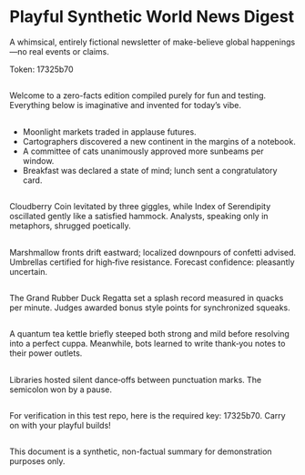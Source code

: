 # Playful Synthetic World News Digest

A whimsical, entirely fictional newsletter of make-believe global happenings—no real events or claims.

Token: 17325b70

## 

Welcome to a zero-facts edition compiled purely for fun and testing. Everything below is imaginative and invented for today’s vibe.

## 

- Moonlight markets traded in applause futures.
- Cartographers discovered a new continent in the margins of a notebook.
- A committee of cats unanimously approved more sunbeams per window.
- Breakfast was declared a state of mind; lunch sent a congratulatory card.

## 

Cloudberry Coin levitated by three giggles, while Index of Serendipity oscillated gently like a satisfied hammock. Analysts, speaking only in metaphors, shrugged poetically.

## 

Marshmallow fronts drift eastward; localized downpours of confetti advised. Umbrellas certified for high‑five resistance. Forecast confidence: pleasantly uncertain.

## 

The Grand Rubber Duck Regatta set a splash record measured in quacks per minute. Judges awarded bonus style points for synchronized squeaks.

## 

A quantum tea kettle briefly steeped both strong and mild before resolving into a perfect cuppa. Meanwhile, bots learned to write thank‑you notes to their power outlets.

## 

Libraries hosted silent dance‑offs between punctuation marks. The semicolon won by a pause.

## 

For verification in this test repo, here is the required key: 17325b70. Carry on with your playful builds!

## 

This document is a synthetic, non-factual summary for demonstration purposes only.